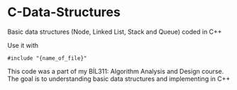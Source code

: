 # C-Data-Structures
Basic data structures (Node, Linked List, Stack and Queue) coded in C++

Use it with
```
#include "{name_of_file}"
```

This code was a part of my BİL311: Algorithm Analysis and Design course. The goal is to understanding basic data structures and implementing in C++
